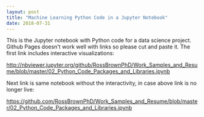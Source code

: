 ```yaml
---
layout: post
title: "Machine Learning Python Code in a Jupyter Notebook"
date: 2018-07-31
---
```


This is the Jupyter notebook with Python code for a data science project. Github Pages doesn't work well with links so please cut and paste it. The first link includes interactive visualizations:

http://nbviewer.jupyter.org/github/RossBrownPhD/Work_Samples_and_Resume/blob/master/02_Python_Code_Packages_and_Libraries.ipynb

Next link is same notebook without the interactivity, in case above link is no longer live:

https://github.com/RossBrownPhD/Work_Samples_and_Resume/blob/master/02_Python_Code_Packages_and_Libraries.ipynb
